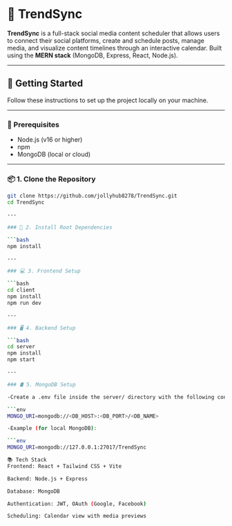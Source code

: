 # 📲 TrendSync

**TrendSync** is a full-stack social media content scheduler that allows users to connect their social platforms, create and schedule posts, manage media, and visualize content timelines through an interactive calendar. Built using the **MERN stack** (MongoDB, Express, React, Node.js).

---

## 🚀 Getting Started

Follow these instructions to set up the project locally on your machine.

---

### 🧾 Prerequisites

- Node.js (v16 or higher)
- npm
- MongoDB (local or cloud)

---

### 📦 1. Clone the Repository

```bash
git clone https://github.com/jollyhub8278/TrendSync.git
cd TrendSync

---

### 📁 2. Install Root Dependencies

```bash
npm install

---

### 💻 3. Frontend Setup

```bash
cd client
npm install
npm run dev

---

### 🖥️ 4. Backend Setup

```bash
cd server
npm install
npm start

---

### 🛢️ 5. MongoDB Setup

-Create a .env file inside the server/ directory with the following content:

```env
MONGO_URI=mongodb://<DB_HOST>:<DB_PORT>/<DB_NAME>

-Example (for local MongoDB):

```env
MONGO_URI=mongodb://127.0.0.1:27017/TrendSync

📚 Tech Stack
Frontend: React + Tailwind CSS + Vite

Backend: Node.js + Express

Database: MongoDB

Authentication: JWT, OAuth (Google, Facebook)

Scheduling: Calendar view with media previews